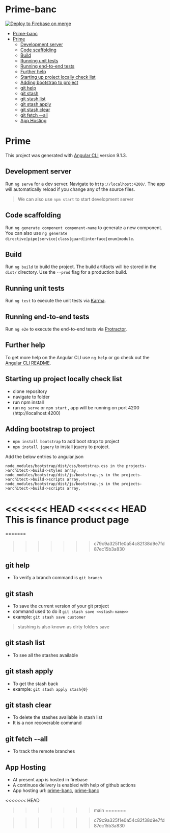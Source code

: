 # Prime-banc
[![Deploy to Firebase on merge](https://github.com/Dhruvaraju/prime/actions/workflows/firebase-hosting-merge.yml/badge.svg)](https://github.com/Dhruvaraju/prime/actions/workflows/firebase-hosting-merge.yml)

- [Prime-banc](#prime-banc)
- [Prime](#prime)
  - [Development server](#development-server)
  - [Code scaffolding](#code-scaffolding)
  - [Build](#build)
  - [Running unit tests](#running-unit-tests)
  - [Running end-to-end tests](#running-end-to-end-tests)
  - [Further help](#further-help)
  - [Starting up project locally check list](#starting-up-project-locally-check-list)
  - [Adding bootstrap to project](#adding-bootstrap-to-project)
  - [git help](#git-help)
  - [git stash](#git-stash)
  - [git stash list](#git-stash-list)
  - [git stash apply](#git-stash-apply)
  - [git stash clear](#git-stash-clear)
  - [git fetch --all](#git-fetch---all)
  - [App Hosting](#app-hosting)

# Prime

This project was generated with [Angular CLI](https://github.com/angular/angular-cli) version 9.1.3.

## Development server

Run `ng serve` for a dev server. Navigate to `http://localhost:4200/`. The app will automatically reload if you change any of the source files.

> We can also use `npm start` to start development server

## Code scaffolding

Run `ng generate component component-name` to generate a new component. You can also use `ng generate directive|pipe|service|class|guard|interface|enum|module`.

## Build

Run `ng build` to build the project. The build artifacts will be stored in the `dist/` directory. Use the `--prod` flag for a production build.

## Running unit tests

Run `ng test` to execute the unit tests via [Karma](https://karma-runner.github.io).

## Running end-to-end tests

Run `ng e2e` to execute the end-to-end tests via [Protractor](http://www.protractortest.org/).

## Further help

To get more help on the Angular CLI use `ng help` or go check out the [Angular CLI README](https://github.com/angular/angular-cli/blob/master/README.md).

## Starting up project locally check list

- clone repository
- navigate to folder
- run npm install
- run `ng serve` or `npm start` , app will be running on port 4200 (http://localhost:4200)

## Adding bootstrap to project

- `npm install bootstrap` to add boot strap to project
- `npm install jquery` to install jquery to project.

Add the below entries to angular.json

```
node_modules/bootstrap/dist/css/bootstrap.css in the projects->architect->build->styles array,
node_modules/bootstrap/dist/js/bootstrap.js in the projects->architect->build->scripts array,
node_modules/bootstrap/dist/js/bootstrap.js in the projects->architect->build->scripts array,
```
<<<<<<< HEAD
<<<<<<< HEAD
This is finance product page
=======
=======

>>>>>>> c79c9a325f1e0a54c82f38d9e7fd87ec15b3a830

## git help

- To verify a branch command is `git branch`

## git stash

- To save the current version of your git project
- command used to do it `git stash save <<stash-name>>`
- example: ```git stash save customer```

> stashing is also known as dirty folders save

## git stash list

- To see all the stashes available

## git stash apply
- To get the stash back
- example: ```git stash apply stash{0}``` 

## git stash clear
- To delete the stashes available in stash list
- It is a non recoverable command
  
## git fetch --all
- To track the remote branches


## App Hosting
- At present app is hosted in firebase
- A continuos delivery is enabled with help of github actions
- App hosting url: [prime-banc](https://prime-banc.web.app/), [prime-banc](https://prime-banc.firebaseapp.com/)

<<<<<<< HEAD
>>>>>>> main
=======

>>>>>>> c79c9a325f1e0a54c82f38d9e7fd87ec15b3a830
